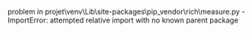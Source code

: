problem in projet\venv\Lib\site-packages\pip\_vendor\rich\measure.py - ImportError: attempted relative import with no known parent package
